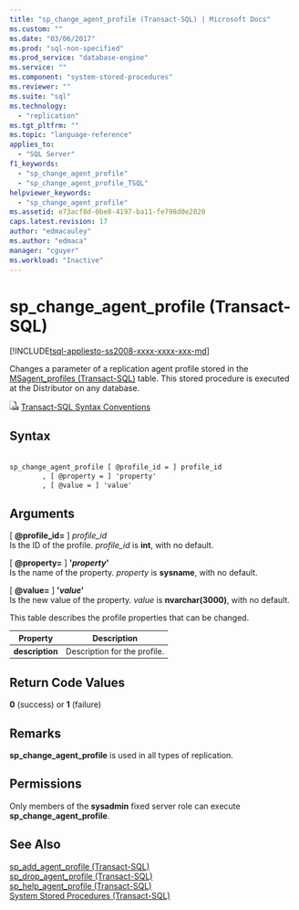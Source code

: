 ```yaml
---
title: "sp_change_agent_profile (Transact-SQL) | Microsoft Docs"
ms.custom: ""
ms.date: "03/06/2017"
ms.prod: "sql-non-specified"
ms.prod_service: "database-engine"
ms.service: ""
ms.component: "system-stored-procedures"
ms.reviewer: ""
ms.suite: "sql"
ms.technology: 
  - "replication"
ms.tgt_pltfrm: ""
ms.topic: "language-reference"
applies_to: 
  - "SQL Server"
f1_keywords: 
  - "sp_change_agent_profile"
  - "sp_change_agent_profile_TSQL"
helpviewer_keywords: 
  - "sp_change_agent_profile"
ms.assetid: e73acf8d-0be8-4197-ba11-fe798d0e2820
caps.latest.revision: 17
author: "edmacauley"
ms.author: "edmaca"
manager: "cguyer"
ms.workload: "Inactive"
---
```

# sp_change_agent_profile (Transact-SQL)
[!INCLUDE[tsql-appliesto-ss2008-xxxx-xxxx-xxx-md](../../includes/tsql-appliesto-ss2008-xxxx-xxxx-xxx-md.md)]

  Changes a parameter of a replication agent profile stored in the [MSagent_profiles &#40;Transact-SQL&#41;](../../relational-databases/system-tables/msagent-profiles-transact-sql.md) table. This stored procedure is executed at the Distributor on any database.  
  
 ![Topic link icon](../../database-engine/configure-windows/media/topic-link.gif "Topic link icon") [Transact-SQL Syntax Conventions](../../t-sql/language-elements/transact-sql-syntax-conventions-transact-sql.md)  
  
## Syntax  
  
```  
  
sp_change_agent_profile [ @profile_id = ] profile_id   
        , [ @property = ] 'property'   
        , [ @value = ] 'value'   
```  
  
## Arguments  
 [ **@profile_id=** ] *profile_id*  
 Is the ID of the profile. *profile_id* is **int**, with no default.  
  
 [ **@property=** ] **'***property***'**  
 Is the name of the property. *property* is **sysname**, with no default.  
  
 [ **@value=** ] **'***value***'**  
 Is the new value of the property. *value* is **nvarchar(3000)**, with no default.  
  
 This table describes the profile properties that can be changed.  
  
|Property|Description|  
|--------------|-----------------|  
|**description**|Description for the profile.|  
  
## Return Code Values  
 **0** (success) or **1** (failure)  
  
## Remarks  
 **sp_change_agent_profile** is used in all types of replication.  
  
## Permissions  
 Only members of the **sysadmin** fixed server role can execute **sp_change_agent_profile**.  
  
## See Also  
 [sp_add_agent_profile &#40;Transact-SQL&#41;](../../relational-databases/system-stored-procedures/sp-add-agent-profile-transact-sql.md)   
 [sp_drop_agent_profile &#40;Transact-SQL&#41;](../../relational-databases/system-stored-procedures/sp-drop-agent-profile-transact-sql.md)   
 [sp_help_agent_profile &#40;Transact-SQL&#41;](../../relational-databases/system-stored-procedures/sp-help-agent-profile-transact-sql.md)   
 [System Stored Procedures &#40;Transact-SQL&#41;](../../relational-databases/system-stored-procedures/system-stored-procedures-transact-sql.md)  
  
  
